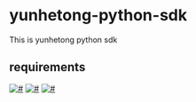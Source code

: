 # yunhetong-python-sdk
This is yunhetong python sdk

## requirements

[![#](https://img.shields.io/badge/python-2.7-green.svg)](https://github.com/lvxunDev/yunhetong-python-sdk)
[![#](https://img.shields.io/badge/pycrypto-2.6.1-blue.svg)](https://github.com/lvxunDev/yunhetong-python-sdk)
[![#](https://img.shields.io/badge/requests-2.12.4-blue.svg)](https://github.com/lvxunDev/yunhetong-python-sdk)
